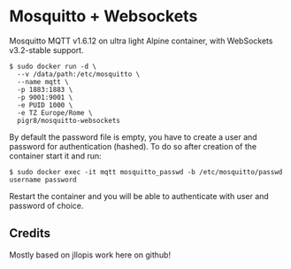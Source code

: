 Mosquitto + Websockets
================
Mosquitto MQTT v1.6.12 on ultra light Alpine container, with WebSockets v3.2-stable support.

    $ sudo docker run -d \
      --v /data/path:/etc/mosquitto \
      --name mqtt \
      -p 1883:1883 \
      -p 9001:9001 \
      -e PUID 1000 \
      -e TZ Europe/Rome \
      pigr8/mosquitto-websockets

By default the password file is empty, you have to create a user and password for authentication (hashed). To do so after creation of the container start it and run:

    $ sudo docker exec -it mqtt mosquitto_passwd -b /etc/mosquitto/passwd username password

Restart the container and you will be able to authenticate with user and password of choice.

## Credits

Mostly based on jllopis work here on github!
